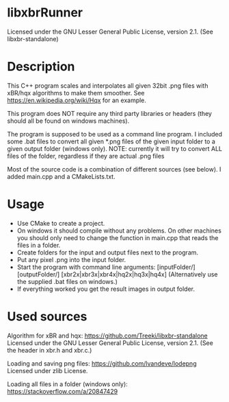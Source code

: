 libxbrRunner
==========================
Licensed under the GNU Lesser General Public License, version 2.1. (See libxbr-standalone)

Description
==========================
This C++ program scales and interpolates all given 32bit .png files with xBR/hqx algorithms to make them smoother. 
See https://en.wikipedia.org/wiki/Hqx for an example.

This program does NOT require any third party libraries or headers (they should all be found on windows machines).

The program is supposed to be used as a command line program. 
I included some .bat files to convert all given *.png files of the given input folder to a given output folder (windows only).
NOTE: currently it will try to convert ALL files of the folder, regardless if they are actual .png files

Most of the source code is a combination of different sources (see below). I added main.cpp and a CMakeLists.txt.

Usage
==========================
- Use CMake to create a project. 
- On windows it should compile without any problems. On other machines you should only need to change the function in main.cpp that reads the files in a folder.
- Create folders for the input and output files next to the program.
- Put any pixel .png into the input folder.
- Start the program with command line arguments: [inputFolder/] [outputFolder/] [xbr2x|xbr3x|xbr4x|hq2x|hq3x|hq4x] (Alternatively use the supplied .bat files on windows.)
- If everything worked you get the result images in output folder.

Used sources
==========================
Algorithm for xBR and hqx: https://github.com/Treeki/libxbr-standalone
Licensed under the GNU Lesser General Public License, version 2.1. (See the header in xbr.h and xbr.c.)

Loading and saving png files: https://github.com/lvandeve/lodepng
Licensed under zlib License.

Loading all files in a folder (windows only): https://stackoverflow.com/a/20847429
